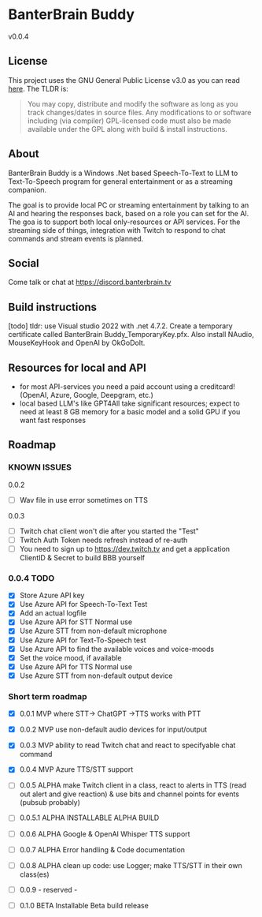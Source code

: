 # BanterBrain Buddy
v0.0.4

## License
This project uses the GNU General Public License v3.0 as you can read [here](./LICENSE.txt). The TLDR is:

>You may copy, distribute and modify the software as long as you track changes/dates in source files. Any modifications to or software including (via compiler) GPL-licensed code must also be made available under the GPL along with build & install instructions.

## About
BanterBrain Buddy is a Windows .Net based Speech-To-Text to LLM to Text-To-Speech program for general entertainment or as a streaming companion.

The goal is to provide local PC or streaming entertainment by talking to an AI and hearing the responses back, based on a role you can set for the AI. The goa is to support both local only-resources or API services.
For the streaming side of things, integration with Twitch to respond to chat commands and stream events is planned.

## Social
Come talk or chat at https://discord.banterbrain.tv

## Build instructions
[todo]
tldr: use Visual studio 2022 with .net 4.7.2. Create a temporary certificate called BanterBrain Buddy_TemporaryKey.pfx. Also install NAudio, MouseKeyHook and OpenAI by OkGoDolt. 

## Resources for local and API
- for most API-services you need a paid account using a creditcard! (OpenAI, Azure, Google, Deepgram, etc.)
- local based LLM's like GPT4All take significant resources; expect to need at least 8 GB memory for a basic model and a solid GPU if you want fast responses

## Roadmap

### KNOWN ISSUES
0.0.2
- [ ] Wav file in use error sometimes on TTS

0.0.3
- [ ] Twitch chat client won't die after you started the "Test" 
- [ ] Twitch Auth Token needs refresh instead of re-auth
- [ ] You need to sign up to https://dev.twitch.tv and get a application ClientID & Secret to build BBB yourself

### 0.0.4 TODO
- [X] Store Azure API key
- [X] Use Azure API for Speech-To-Text Test
- [X] Add an actual logfile
- [X] Use Azure API for STT Normal use
- [X] Use Azure STT from non-default microphone
- [X] Use Azure API for Text-To-Speech test
- [X] Use Azure API to find the available voices and voice-moods
- [X] Set the voice mood, if available
- [X] Use Azure API for TTS Normal use
- [X] Use Azure STT from non-default output device
 
### Short term roadmap
- [X] 0.0.1 MVP where STT-> ChatGPT ->TTS works with PTT
- [X] 0.0.2 MVP use non-default audio devices for input/output
- [X] 0.0.3 MVP ability to read Twitch chat and react to specifyable chat command
- [X] 0.0.4 MVP Azure TTS/STT support
- [ ] 0.0.5 ALPHA make Twitch client in a class, react to alerts in TTS (read out alert and give reaction) & use bits and channel points for events (pubsub probably)
- [ ] 0.0.5.1 ALPHA INSTALLABLE ALPHA BUILD
- [ ] 0.0.6 ALPHA Google & OpenAI Whisper TTS support 
- [ ] 0.0.7 ALPHA Error handling & Code documentation
- [ ] 0.0.8 ALPHA clean up code: use Logger; make TTS/STT in their own class(es)
- [ ] 0.0.9 - reserved -
- [ ] 0.1.0 BETA Installable Beta build release


